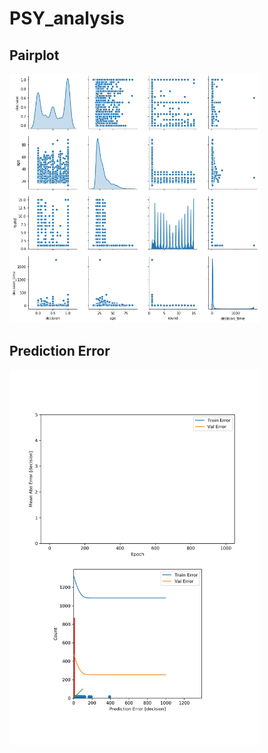 # PSY_analysis
## Pairplot
<img src="./simple_model_1000epoch/pairplot.png" width="400">

## Prediction Error
<img src="./simple_model_1000epoch/Predictions.png" width="400">

